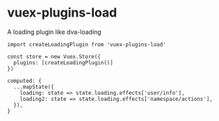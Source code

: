 # vuex-plugins-load

A loading plugin like dva-loading

```
import createLoadingPlugin from 'vuex-plugins-load'

const store = new Vuex.Store({
  plugins: [createLoadingPlugin()]
})

computed: {
  ...mapState({
    loading: state => state.loading.effects['user/info'],
    loading2: state => state.loading.effects['namespace/actions'],
  }),
}

```
